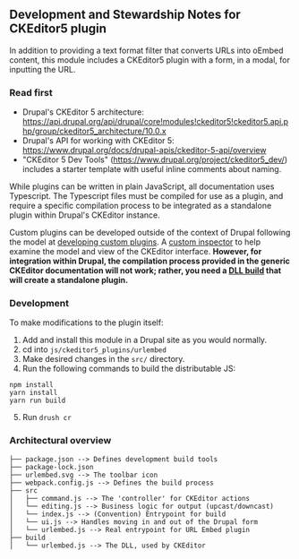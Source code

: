 ## Development and Stewardship Notes for CKEditor5 plugin
In addition to providing a text format filter that converts URLs into oEmbed content, this module includes a CKEditor5 plugin with a form, in a modal, for inputting the URL.

### Read first
- Drupal's CKEditor 5 architecture: https://api.drupal.org/api/drupal/core!modules!ckeditor5!ckeditor5.api.php/group/ckeditor5_architecture/10.0.x
- Drupal's API for working with CKEditor 5: https://www.drupal.org/docs/drupal-apis/ckeditor-5-api/overview
- "CKEditor 5 Dev Tools" (https://www.drupal.org/project/ckeditor5_dev/) includes a starter template with useful inline comments about naming.

While plugins can be written in plain JavaScript, all documentation uses Typescript. The Typescript files must be compiled for use as a plugin, and require a specific compilation process to be integrated as a standalone plugin within Drupal's CKEditor instance.

Custom plugins can be developed outside of the context of Drupal following the model at [developing custom plugins](https://ckeditor.com/docs/ckeditor5/latest/framework/guides/plugins/creating-simple-plugin-timestamp.html#lets-start). A [custom inspector](https://ckeditor.com/docs/ckeditor5/latest/framework/guides/development-tools.html) to help examine the model and view of the CKEditor interface. **However, for integration within Drupal, the compilation process provided in the generic CKEditor documentation will not work; rather, you need a [DLL build](https://ckeditor.com/docs/ckeditor5/latest/installation/advanced/alternative-setups/dll-builds.html) that will create a standalone plugin.**

### Development
To make modifications to the plugin itself:

1. Add and install this module in a Drupal site as you would normally.
2. cd into `js/ckeditor5_plugins/urlembed`
3. Make desired changes in the `src/` directory.
4. Run the following commands to build the distributable JS:

```
npm install
yarn install
yarn run build
```

5. Run `drush cr`

### Architectural overview

```
├── package.json --> Defines development build tools
├── package-lock.json
├── urlembed.svg --> The toolbar icon
├── webpack.config.js --> Defines the build process
├── src
│   ├── command.js --> The 'controller' for CKEditor actions
│   └── editing.js --> Business logic for output (upcast/downcast)
│   └── index.js --> (Convention) Entrypoint for build
│   └── ui.js --> Handles moving in and out of the Drupal form
│   └── urlembed.js --> Real entrypoint for URL Embed plugin
├── build
│   └── urlembed.js --> The DLL, used by CKEditor
```
